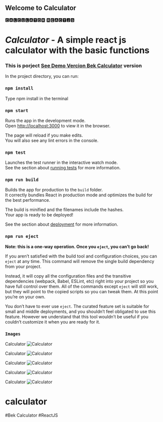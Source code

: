 ## Welcome to Calculator

🅲🅰🅻🅲🆄🅻🅰🆃🅾🆁  🆁🅴🅰🅲🆃🅹🆂



# _Calculator_ - A **simple react js calculator** with the basic functions

<h3> This is porject <a href="https://polite-nougat-62dab4.netlify.app/">See Demo Vercion Bek Calculator</a> version </h3>

In the project directory, you can run:

### `npm install`

Type npm install in the terminal

### `npm start`

Runs the app in the development mode.\
Open [http://localhost:3000](http://localhost:3000) to view it in the browser.

The page will reload if you make edits.\
You will also see any lint errors in the console.

### `npm test`

Launches the test runner in the interactive watch mode.\
See the section about [running tests](https://facebook.github.io/create-react-app/docs/running-tests) for more information.

### `npm run build`

Builds the app for production to the `build` folder.\
It correctly bundles React in production mode and optimizes the build for the best performance.

The build is minified and the filenames include the hashes.\
Your app is ready to be deployed!

See the section about [deployment](https://facebook.github.io/create-react-app/docs/deployment) for more information.

### `npm run eject`

**Note: this is a one-way operation. Once you `eject`, you can’t go back!**

If you aren’t satisfied with the build tool and configuration choices, you can `eject` at any time. This command will remove the single build dependency from your project.

Instead, it will copy all the configuration files and the transitive dependencies (webpack, Babel, ESLint, etc) right into your project so you have full control over them. All of the commands except `eject` will still work, but they will point to the copied scripts so you can tweak them. At this point you’re on your own.

You don’t have to ever use `eject`. The curated feature set is suitable for small and middle deployments, and you shouldn’t feel obligated to use this feature. However we understand that this tool wouldn’t be useful if you couldn’t customize it when you are ready for it.

### `Images`
Calculator
![Calculator](https://github.com/beknurmaxalbayev/Bek-Calculator-ReactJS/blob/main/Bek%20Calculator%20jpg/Bek%20Calculator.jpg?raw=true)

Calculator
![Calculator](https://github.com/beknurmaxalbayev/Bek-Calculator-ReactJS/blob/main/Bek%20Calculator%20jpg/Bek%20Calculator1.jpg?raw=true)

Calculator
![Calculator](https://github.com/beknurmaxalbayev/Bek-Calculator-ReactJS/blob/main/Bek%20Calculator%20jpg/Bek%20Calculator4.jpg?raw=true)

Calculator
![Calculator](https://github.com/beknurmaxalbayev/Bek-Calculator-ReactJS/blob/main/Bek%20Calculator%20jpg/Bek%20Calculator5.jpg?raw=true)

Calculator
![Calculator](https://github.com/beknurmaxalbayev/Bek-Calculator-ReactJS/blob/main/Bek%20Calculator%20jpg/Bek%20Calculator7.jpg?raw=true)

# calculator
#Bek Calculator
#ReactJS
